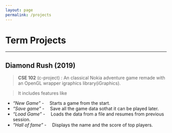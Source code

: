 ```yaml
---
layout: page
permalink: /projects
---
```


# Term Projects 
---
## Diamond Rush (2019)

> **CSE 102** (c-project) : An classical Nokia adventure game remade with an OpenGL wrapper igraphics library(iGraphics). 

> It includes features like 
- *“New Game”* - &emsp;Starts a game from the start.
- *“Save game”* - &emsp;Save all the game data sothat it can be played later.
- *“Load Game”* - &emsp;Loads the data from a file and resumes from previous session.
- *“Hall of fame”* - &emsp;Displays the name and the score of top players. 



